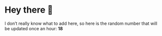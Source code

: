 # Hey there 👋

I don’t really know what to add here, so here is the random number that will be updated once an hour: **18**
